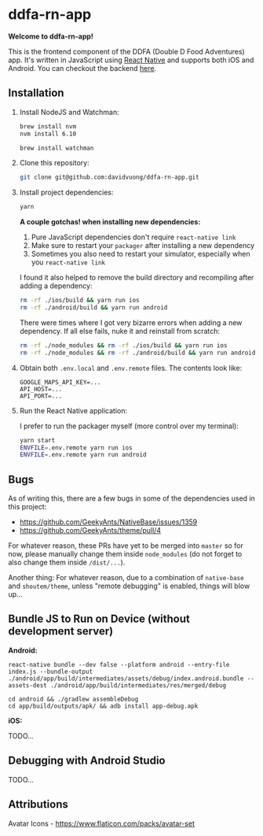 # ddfa-rn-app

**Welcome to ddfa-rn-app!**

This is the frontend component of the DDFA (Double D Food Adventures) app. It's written in JavaScript using [React Native](https://facebook.github.io/react-native/) and supports both iOS and Android. You can checkout the backend [here](https://github.com/davidvuong/ddfa-api).

## Installation

1. Install NodeJS and Watchman:

    ```bash
    brew install nvm
    nvm install 6.10

    brew install watchman
    ```

1. Clone this repository:

    ```bash
    git clone git@github.com:davidvuong/ddfa-rn-app.git
    ```

1. Install project dependencies:

    ```bash
    yarn
    ```

    **A couple gotchas! when installing new dependencies:**

    1. Pure JavaScript dependencies don't require `react-native link`
    1. Make sure to restart your `packager` after installing a new dependency
    1. Sometimes you also need to restart your simulator, especially when you `react-native link`

    I found it also helped to remove the build directory and recompiling after adding a dependency:

    ```bash
    rm -rf ./ios/build && yarn run ios
    rm -rf ./android/build && yarn run android
    ```

    There were times where I got very bizarre errors when adding a new dependency. If all else fails, nuke it and reinstall from scratch:

    ```bash
    rm -rf ./node_modules && rm -rf ./ios/build && yarn run ios
    rm -rf ./node_modules && rm -rf ./android/build && yarn run android
    ```

1. Obtain both `.env.local` and `.env.remote` files. The contents look like:

    ```
    GOOGLE_MAPS_API_KEY=...
    API_HOST=...
    API_PORT=...
    ```

1. Run the React Native application:

    I prefer to run the packager myself (more control over my terminal):

    ```bash
    yarn start
    ENVFILE=.env.remote yarn run ios
    ENVFILE=.env.remote yarn run android
    ```

## Bugs

As of writing this, there are a few bugs in some of the dependencies used in this project:

* https://github.com/GeekyAnts/NativeBase/issues/1359
* https://github.com/GeekyAnts/theme/pull/4

For whatever reason, these PRs have yet to be merged into `master` so for now, please manually change them inside `node_modules` (do not forget to also change them inside `/dist/...`).

Another thing: For whatever reason, due to a combination of `native-base` and `shoutem/theme`, unless "remote debugging" is enabled, things will blow up...

## Bundle JS to Run on Device (without development server)

**Android:**

```
react-native bundle --dev false --platform android --entry-file index.js --bundle-output ./android/app/build/intermediates/assets/debug/index.android.bundle --assets-dest ./android/app/build/intermediates/res/merged/debug

cd android && ./gradlew assembleDebug
cd app/build/outputs/apk/ && adb install app-debug.apk
```

**iOS:**

TODO...

## Debugging with Android Studio

TODO...

## Attributions

Avatar Icons - https://www.flaticon.com/packs/avatar-set
